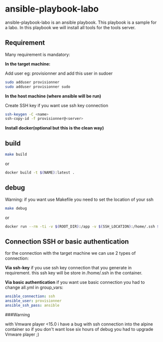 # ansible-playbook-labo

ansible-playbook-labo is an ansible playbook. This playbook is a sample for a labo. 
In this playbook we will install all tools for the tools server. 

## Requirement

Many requirement is mandatory:

**In the target machine:**

Add user eg: provisionner and add this user in sudoer

```bash
sudo adduser provisionner
sudo adduser provisionner sudo
```

**In the host machine (where ansible will be run)**

Create SSH key if you want use ssh key connection
```bash
ssh-keygen -C <name>
ssh-copy-id -f provisionner@<server>
```

**Install docker(optional but this is the clean way)**


## build

```bash
make build
```
or 
```bash
docker build -t $(NAME):latest .

```

## debug

Warning: if you want use Makefile you need to set the location of your ssh


```bash
make debug
```
or 
```bash
docker run --rm -ti -v $(ROOT_DIR):/app -v $(SSH_LOCATION):/home/.ssh $(NAME):latest bash
```


## Connection SSH or basic authentication

for the connection with the target machine we can use 2 types of connection: 

**Via ssh-key**
if you use  ssh key connection that you generate in requirement.
this ssh key will be store in /home/.ssh in the container.

**Via basic authentication**
if you want use basic connection you had to change all.yml in group_vars:
```yaml
ansible_connection: ssh
ansible_user: provisionner
ansible_ssh_pass: ansible
```


###Warning

with Vmware player <15.0 i have a bug with ssh connection into the alpine container so if you don't want lose six hours of debug you had to upgrade Vmware player ;) 
